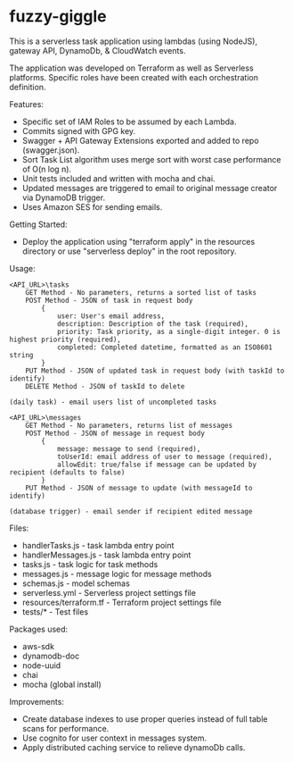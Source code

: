 # fuzzy-giggle

This is a serverless task application using lambdas (using NodeJS), gateway API, DynamoDb, & CloudWatch events.  

The application was developed on Terraform as well as Serverless platforms. Specific roles have been created with each orchestration definition. 

Features:
* Specific set of IAM Roles to be assumed by each Lambda.
* Commits signed with GPG key.
* Swagger + API Gateway Extensions exported and added to repo (swagger.json).
* Sort Task List algorithm uses merge sort with worst case performance of O(n log n).
* Unit tests included and written with mocha and chai.
* Updated messages are triggered to email to original message creator via DynamoDB trigger.
* Uses Amazon SES for sending emails.

Getting Started:
* Deploy the application using "terraform apply" in the resources directory or use "serverless deploy" in the root repository. 

Usage:

    <API_URL>\tasks
        GET Method - No parameters, returns a sorted list of tasks
        POST Method - JSON of task in request body 
            {
                user: User's email address,
                description: Description of the task (required),
                priority: Task priority, as a single-digit integer. 0 is highest priority (required),
                completed: Completed datetime, formatted as an ISO8601 string
            }
        PUT Method - JSON of updated task in request body (with taskId to identify)
        DELETE Method - JSON of taskId to delete

    (daily task) - email users list of uncompleted tasks
    
    <API_URL>\messages
        GET Method - No parameters, returns list of messages
        POST Method - JSON of message in request body
            {
                message: message to send (required),
                toUserId: email address of user to message (required),
                allowEdit: true/false if message can be updated by recipient (defaults to false)
            }
        PUT Method - JSON of message to update (with messageId to identify)

    (database trigger) - email sender if recipient edited message
        

Files:
* handlerTasks.js           - task lambda entry point
* handlerMessages.js        - task lambda entry point
* tasks.js                  - task logic for task methods
* messages.js               - message logic for message methods
* schemas.js                - model schemas
* serverless.yml            - Serverless project settings file
* resources/terraform.tf    - Terraform project settings file
* tests/*                   - Test files

Packages used:
* aws-sdk
* dynamodb-doc
* node-uuid
* chai
* mocha (global install)

Improvements:
* Create database indexes to use proper queries instead of full table scans for performance.
* Use cognito for user context in messages system.
* Apply distributed caching service to relieve dynamoDb calls.

